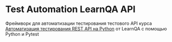 # Test Automation LearnQA API

Фреймворк для автоматизации тестирования тестового API курса [Автоматизация тестирования REST API на Python](https://www.learnqa.ru/python_api) от LearnQA с помощью Python и Pytest
